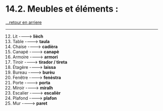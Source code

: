 # 14.2. Meubles et éléments : 

[...retour en arriere](../../../menu_fiches.md)

---

12. Lit  ----> **lièch**
13. Table  ----> **taula**
14. Chaise  ----> **cadièra**
15. Canapé  ----> **canapè**
16. Armoire  ----> **armori**
17. Tiroir  ----> **tirador / tireta**
18. Étagère  ----> **laissa**
19. Bureau  ----> **burèu**
20. Fenêtre  ----> **fenèstra**
21. Porte  ----> **porta**
22. Miroir  ----> **miralh**
23. Escalier  ----> **escalièr**
24. Plafond  ----> **plafon**
25. Mur  ----> **paret**